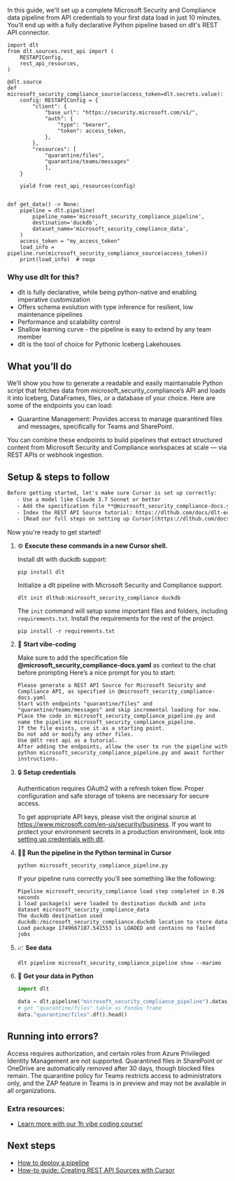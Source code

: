 In this guide, we'll set up a complete Microsoft Security and Compliance data pipeline from API credentials to your first data load in just 10 minutes. You'll end up with a fully declarative Python pipeline based on dlt's REST API connector.

```python-outcome
import dlt
from dlt.sources.rest_api import (
    RESTAPIConfig,
    rest_api_resources,
)

@dlt.source
def microsoft_security_compliance_source(access_token=dlt.secrets.value):
    config: RESTAPIConfig = {
        "client": {
            "base_url": "https://security.microsoft.com/v1/",
            "auth": {
                "type": "bearer",
                "token": access_token,
            },
        },
        "resources": [
            "quarantine/files",
            "quarantine/teams/messages"
            ],
    }

    yield from rest_api_resources(config)


def get_data() -> None:
    pipeline = dlt.pipeline(
        pipeline_name='microsoft_security_compliance_pipeline',
        destination='duckdb',
        dataset_name='microsoft_security_compliance_data', 
    )
    access_token = "my_access_token"
    load_info = pipeline.run(microsoft_security_compliance_source(access_token))
    print(load_info)  # noqa
```

### Why use dlt for this?

- dlt is fully declarative, while being python-native and enabling imperative customization
- Offers schema evolution with type inference for resilient, low maintenance pipelines
- Performance and scalability control
- Shallow learning curve - the pipeline is easy to extend by any team member
- dlt is the tool of choice for Pythonic Iceberg Lakehouses

## What you’ll do

We’ll show you how to generate a readable and easily maintainable Python script that fetches data from microsoft_security_compliance’s API and loads it into Iceberg, DataFrames, files, or a database of your choice. Here are some of the endpoints you can load:

- Quarantine Management: Provides access to manage quarantined files and messages, specifically for Teams and SharePoint.

You can combine these endpoints to build pipelines that extract structured content from Microsoft Security and Compliance workspaces at scale — via REST APIs or webhook ingestion.

## Setup & steps to follow

```default
Before getting started, let's make sure Cursor is set up correctly:
   - Use a model like Claude 3.7 Sonnet or better
   - Add the specification file **@microsoft_security_compliance-docs.yaml** as context
   - Index the REST API Source tutorial: https://dlthub.com/docs/dlt-ecosystem/verified-sources/rest_api/ and add it to context as **@dlt rest api**
   - [Read our full steps on setting up Cursor](https://dlthub.com/docs/dlt-ecosystem/llm-tooling/cursor-restapi#23-configuring-cursor-with-documentation)
```

Now you're ready to get started! 

1. ⚙️ **Execute these commands in a new Cursor shell.**
    
    Install dlt with duckdb support:
    ```shell
    pip install dlt
    ```

    Initialize a dlt pipeline with Microsoft Security and Compliance support.
    ```shell
    dlt init dlthub:microsoft_security_compliance duckdb
    ```

    The `init` command will setup some important files and folders, including `requirements.txt`. Install the requirements for the rest of the project.
    ```shell
    pip install -r requirements.txt
    ```
    
2. 🤠 **Start vibe-coding**
    
    Make sure to add the specification file **@microsoft_security_compliance-docs.yaml** as context to the chat before prompting
    Here’s a nice prompt for you to start: 
    
    ```prompt
    Please generate a REST API Source for Microsoft Security and Compliance API, as specified in @microsoft_security_compliance-docs.yaml 
    Start with endpoints "quarantine/files" and "quarantine/teams/messages" and skip incremental loading for now. 
    Place the code in microsoft_security_compliance_pipeline.py and name the pipeline microsoft_security_compliance_pipeline. 
    If the file exists, use it as a starting point. 
    Do not add or modify any other files. 
    Use @dlt rest api as a tutorial. 
    After adding the endpoints, allow the user to run the pipeline with python microsoft_security_compliance_pipeline.py and await further instructions.
    ```

    
3. 🔒 **Setup credentials** 
    
    Authentication requires OAuth2 with a refresh token flow. Proper configuration and safe storage of tokens are necessary for secure access.
    
    To get appropriate API keys, please visit the original source at https://www.microsoft.com/en-us/security/business.
    If you want to protect your environment secrets in a production environment, look into [setting up credentials with dlt](https://dlthub.com/docs/walkthroughs/add_credentials).
    
4. 🏃‍♀️ **Run the pipeline in the Python terminal in Cursor**
    
    ```shell
    python microsoft_security_compliance_pipeline.py
    ```
    
    If your pipeline runs correctly you’ll see something like the following:
    
    ```shell
    Pipeline microsoft_security_compliance load step completed in 0.26 seconds
    1 load package(s) were loaded to destination duckdb and into dataset microsoft_security_compliance_data
    The duckdb destination used duckdb:/microsoft_security_compliance.duckdb location to store data
    Load package 1749667187.541553 is LOADED and contains no failed jobs
    ```
    
5. 📈 **See data**
    
    ```shell
    dlt pipeline microsoft_security_compliance_pipeline show --marimo
    ```
    
6. 🐍 **Get your data in Python**
    
    ```python
    import dlt

   data = dlt.pipeline("microsoft_security_compliance_pipeline").dataset()
   # get "quarantine/files" table as Pandas frame
   data."quarantine/files".df().head()
    ```

## Running into errors?

Access requires authorization, and certain roles from Azure Privileged Identity Management are not supported. Quarantined files in SharePoint or OneDrive are automatically removed after 30 days, though blocked files remain. The quarantine policy for Teams restricts access to administrators only, and the ZAP feature in Teams is in preview and may not be available in all organizations.

### Extra resources:

- [Learn more with our 1h vibe coding course!](https://www.youtube.com/watch?v=GGid70rnJuM)

## Next steps

- [How to deploy a pipeline](https://dlthub.com/docs/walkthroughs/deploy-a-pipeline)
- [How-to guide: Creating REST API Sources with Cursor](https://dlthub.com/docs/dlt-ecosystem/llm-tooling/cursor-restapi)
